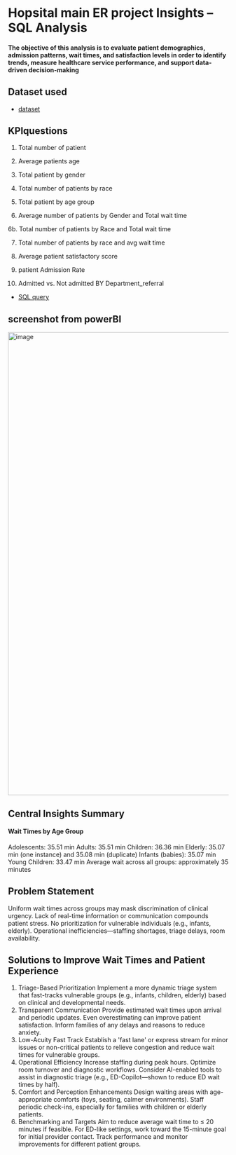 # Hopsital main ER project Insights  – SQL Analysis

#### The objective of this analysis is to evaluate patient demographics, admission patterns, wait times, and satisfaction levels in order to identify trends, measure healthcare service performance, and support data-driven decision-making

## Dataset used
- <a href=https://github.com/Temitheanalyst1/Hopsital-main-ER-project/blob/main/Hospital%20ER.csv>dataset</a>

## KPIquestions
1.	Total number of patient 

 

2.	Average patients age 
 
3.	Total patient by gender
4.	Total number of patients by race 

5.	Total patient by age group 
    
6.	Average number of patients by Gender and Total wait time 

6b.      Total number of patients by Race and Total wait time

7.	Total number of patients by race and avg wait time 

8.	Average patient satisfactory score

9.	patient Admission Rate 

11.	Admitted vs. Not admitted BY Department_referral

- <a href=https://github.com/Temitheanalyst1/Hopsital-main-ER-project/blob/main/hospital%20potofolio%20project.docx>SQL query</a>

## screenshot from powerBI
<img width="1817" height="1057" alt="image" src="https://github.com/user-attachments/assets/f01ea1d9-cb1e-4fa8-944d-0430e7e286e9" />

## Central Insights Summary


#### Wait Times by Age Group
Adolescents: 35.51 min
Adults: 35.51 min
Children: 36.36 min
Elderly: 35.07 min (one instance) and 35.08 min (duplicate)
Infants (babies): 35.07 min
Young Children: 33.47 min
Average wait across all groups: approximately 35 minutes

## Problem Statement
Uniform wait times across groups may mask discrimination of clinical urgency.
Lack of real-time information or communication compounds patient stress.
No prioritization for vulnerable individuals (e.g., infants, elderly).
Operational inefficiencies—staffing shortages, triage delays, room availability.

## Solutions to Improve Wait Times and Patient Experience
1. Triage-Based Prioritization
Implement a more dynamic triage system that fast-tracks vulnerable groups (e.g., infants, children, elderly) based on clinical and developmental needs.
2. Transparent Communication
Provide estimated wait times upon arrival and periodic updates. Even overestimating can improve patient satisfaction.
Inform families of any delays and reasons to reduce anxiety.
3. Low-Acuity Fast Track
Establish a 'fast lane' or express stream for minor issues or non-critical patients to relieve congestion and reduce wait times for vulnerable groups.
4. Operational Efficiency
Increase staffing during peak hours.
Optimize room turnover and diagnostic workflows.
Consider AI-enabled tools to assist in diagnostic triage (e.g., ED-Copilot—shown to reduce ED wait times by half).
5. Comfort and Perception Enhancements
Design waiting areas with age-appropriate comforts (toys, seating, calmer environments).
Staff periodic check-ins, especially for families with children or elderly patients.
6. Benchmarking and Targets
Aim to reduce average wait time to ≤ 20 minutes if feasible.
For ED-like settings, work toward the 15-minute goal for initial provider contact.
Track performance and monitor improvements for different patient groups.



